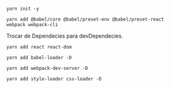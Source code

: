 <code>yarn init -y</code>

<code>yarn add @babel/core @babel/preset-env @babel/preset-react webpack webpack-cli</code>

Trocar de Dependecies para devDependecies.

<code>yarn add react react-dom</code>


<code>yarn add babel-loader -D</code>


<code>yarn add webpack-dev-server -D</code>

<code>yarn add style-loader css-loader -D</code>